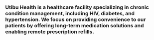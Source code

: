 ### Utibu Health is a healthcare facility specializing in chronic condition management, including HIV, diabetes, and hypertension. We focus on providing convenience to our patients by offering long-term medication solutions and enabling remote prescription refills.
